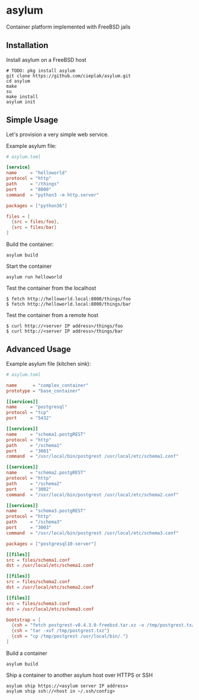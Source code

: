 # asylum

Container platform implemented with FreeBSD jails

## Installation

Install asylum on a FreeBSD host
```
# TODO: pkg install asylum
git clone https://github.com/cieplak/asylum.git
cd asylum
make
su
make install
asylum init
```

## Simple Usage

Let's provision a very simple web service.

Example asylum file:

```toml
# asylum.toml

[service]
name     = "helloworld"
protocol = "http"
path     = "/things"
port     = "8000"
command  = "python3 -m http.server"

packages = ["python36"]

files = [
  {src = files/foo},
  {src = files/bar}
]

```

Build the container:
```
asylum build
```

Start the container
```
asylum run helloworld
```

Test the container from the localhost
```
$ fetch http://helloworld.local:8000/things/foo
$ fetch http://helloworld.local:8000/things/bar
```

Test the container from a remote host
```
$ curl http://<server IP address>/things/foo
$ curl http://<server IP address>/things/bar
```

## Advanced Usage

Example asylum file (kitchen sink):
```toml
# asylum.toml

name      = "complex_container"
prototype = "base_container"

[[services]]
name     = "postgresql"
protocol = "tcp"
port     = "5432"

[[services]]
name     = "schema1.postgREST"
protocol = "http"
path     = "/schema1"
port     = "3001"
command  = "/usr/local/bin/postgrest /usr/local/etc/schema1.conf"

[[services]]
name     = "schema2.postgREST"
protocol = "http"
path     = "/schema2"
port     = "3002"
command  = "/usr/local/bin/postgrest /usr/local/etc/schema2.conf"

[[services]]
name     = "schema3.postgREST"
protocol = "http"
path     = "/schema3"
port     = "3003"
command  = "/usr/local/bin/postgrest /usr/local/etc/schema3.conf"

packages = ["postgresql10-server"]

[[files]]
src = files/schema1.conf
dst = /usr/local/etc/schema1.conf

[[files]]
src = files/schema2.conf
dst = /usr/local/etc/schema2.conf

[[files]]
src = files/schema3.conf
dst = /usr/local/etc/schema3.conf

bootstrap = [
  {csh = "fetch postgrest-v0.4.3.0-freebsd.tar.xz -o /tmp/postgrest.txz"},
  {csh = "tar -xvf /tmp/postgrest.txz"}
  {csh = "cp /tmp/postgrest /usr/local/bin/."}
]

```

Build a container
```
asylum build
```

Ship a container to another asylum host over HTTPS or SSH
```
asylum ship https://<asylum server IP address>
asylum ship ssh://<host in ~/.ssh/config>
```
